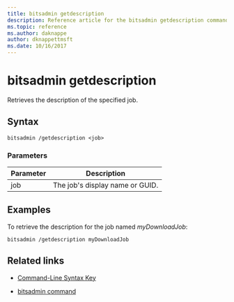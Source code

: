 ```yaml
---
title: bitsadmin getdescription
description: Reference article for the bitsadmin getdescription command, which retrieves the description of the specified job.
ms.topic: reference
ms.author: daknappe
author: dknappettmsft
ms.date: 10/16/2017
---
```


# bitsadmin getdescription

Retrieves the description of the specified job.

## Syntax

```
bitsadmin /getdescription <job>
```

### Parameters

| Parameter | Description |
| -------------- | -------------- |
| job | The job's display name or GUID. |

## Examples

To retrieve the description for the job named *myDownloadJob*:

```
bitsadmin /getdescription myDownloadJob
```

## Related links

- [Command-Line Syntax Key](command-line-syntax-key.md)

- [bitsadmin command](bitsadmin.md)
